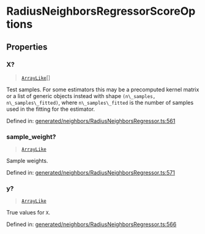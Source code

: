 # RadiusNeighborsRegressorScoreOptions

## Properties

### X?

> [`ArrayLike`](../types/ArrayLike.md)[]

Test samples. For some estimators this may be a precomputed kernel matrix or a list of generic objects instead with shape `(n\_samples, n\_samples\_fitted)`, where `n\_samples\_fitted` is the number of samples used in the fitting for the estimator.

Defined in:  [generated/neighbors/RadiusNeighborsRegressor.ts:561](https://github.com/transitive-bullshit/scikit-learn-ts/blob/122b3c0/packages/sklearn/src/generated/neighbors/RadiusNeighborsRegressor.ts#L561)

### sample\_weight?

> [`ArrayLike`](../types/ArrayLike.md)

Sample weights.

Defined in:  [generated/neighbors/RadiusNeighborsRegressor.ts:571](https://github.com/transitive-bullshit/scikit-learn-ts/blob/122b3c0/packages/sklearn/src/generated/neighbors/RadiusNeighborsRegressor.ts#L571)

### y?

> [`ArrayLike`](../types/ArrayLike.md)

True values for `X`.

Defined in:  [generated/neighbors/RadiusNeighborsRegressor.ts:566](https://github.com/transitive-bullshit/scikit-learn-ts/blob/122b3c0/packages/sklearn/src/generated/neighbors/RadiusNeighborsRegressor.ts#L566)
